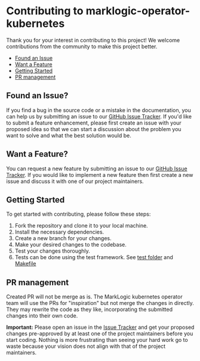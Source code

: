 # Contributing to marklogic-operator-kubernetes

Thank you for your interest in contributing to this project! We welcome contributions from the community to make this project better.

- [Found an Issue](#found-an-issue)
- [Want a Feature](#want-a-feature)
- [Getting Started](#getting-started)
- [PR management](#pr-management)

## Found an Issue?

If you find a bug in the source code or a mistake in the documentation, you can help us by submitting an issue 
to our [GitHub Issue Tracker][Issue Tracker]. If you'd like to submit a feature enhancement, please first create an 
issue with your proposed idea so that we can start a discussion about the problem you want to solve and what the best
solution would be.  

## Want a Feature?

You can request a new feature by submitting an issue to our [GitHub Issue Tracker][Issue Tracker].  If you
would like to implement a new feature then first create a new issue and discuss it with one of our
project maintainers.

## Getting Started

To get started with contributing, please follow these steps:

1. Fork the repository and clone it to your local machine.
2. Install the necessary dependencies.
3. Create a new branch for your changes.
4. Make your desired changes to the codebase.
5. Test your changes thoroughly.
6. Tests can be done using the test framework. See [test folder](./test/) and [Makefile](makefile)

## PR management

Created PR will not be merge as is.
The MarkLogic kubernetes operator team will use the PRs for "inspiration" but not merge the changes in directly. They may rewrite the code as they like, incorporating the submitted changes into their own code.

**Important:** Please open an issue in the [Issue Tracker][] and get your proposed changes pre-approved by at least one of the project maintainers before you start coding. Nothing is more frustrating than seeing your hard work go to waste because your vision does not align with that of the project maintainers.

[Issue Tracker]: https://github.com/marklogic/marklogic-operator-kubernetes/issues
